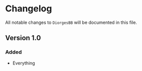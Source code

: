 # Changelog

All notable changes to `DiorgesBB` will be documented in this file.

## Version 1.0

### Added
- Everything
